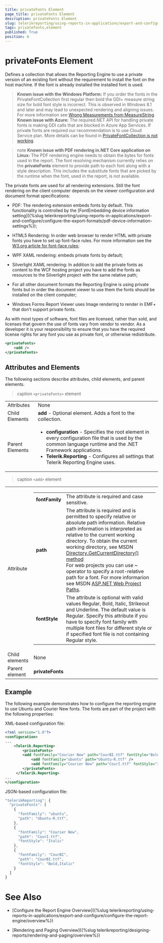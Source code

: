 ```yaml
---
title: privateFonts Element
page_title: privateFonts Element 
description: privateFonts Element
slug: telerikreporting/using-reports-in-applications/export-and-configure/configure-the-report-engine/privatefonts-element
tags: privatefonts,element
published: True
position: 6
---
```

<style>
table th:first-of-type {
    width: 20%;
}
table th:nth-of-type(2) {
    width: 80%;
}
</style>

# privateFonts Element

Defines a collection that allows the Reporting Engine to use a private version of an existing font without the requirement to install the font on the host machine. If the font is already installed the installed font is used. 

>  __Known issue with the Windows Platform:__ If you order the fonts in the PrivateFontCollection first regular then bold the GDI+ measure string size for bold font style is incorrect. This is observed in Windows 8.1 and later and may lead to unexpected rendering and aligning issues. For more information see [Wrong Measurements from MeasureString](https://github.com/Microsoft/DirectXTK/issues/34). __Known issue with Azure:__ The required.NET API for handling private fonts is making GDI calls that are blocked in Azure App Services. If private fonts are required our recommendation is to use Cloud Service plan. More details can be found in [PrivateFontCollection is not working](https://feedback.azure.com/forums/34192--general-feedback/suggestions/31381390-privatefontcollection-is-not-working). 

>note  __Known issue with PDF rendering in.NET Core application on Linux:__ The PDF rendering engine needs to obtain the bytes for fonts used in the report. The font resolving mechanism currently relies on the  __privateFonts__ element to provide path to each font along with a style description. This includes the substitute fonts that are picked by the runtime when the font, used in the report, is not available. 


The private fonts are used for all rendering extensions. Still the font rendering on the client computer depends on the viewer configuration and document format specifications: 

+ PDF: The rendering extension embeds fonts by default. This functionality is controlled by the [FontEmbedding device information setting]({%slug telerikreporting/using-reports-in-applications/export-and-configure/configure-the-export-formats/pdf-device-information-settings%}); 

+ HTML5 Rendering: In order web browser to render HTML with private fonts you have to set up font-face rules. For more information see the [W3.org article for font-face rules](https://www.w3.org/TR/css-fonts-3/#font-face-rule);

+ WPF XAML rendering: embeds private fonts by default; 

+ Silverlight XAML rendering: In addition to add the private fonts as content to the WCF hosting project you have to add the fonts as resources to the Silverlight project with the same relative path; 

+ For all other document formats the Reporting Engine is using private fonts but in order the document viewer to use them the fonts should be installed on the client computer; 

+ Windows Forms Report Viewer uses Image rendering to render in EMF+ that don't support private fonts. 

As with most types of software, font files are licensed, rather than sold, and licenses that govern the use of fonts vary from vendor to vendor. As a developer it is your responsibility to ensure that you have the required license rights for any font you use as private font, or otherwise redistribute. 
    
````xml
<privateFonts>
    <add />
</privateFonts>
````

## Attributes and Elements

The following sections describe attributes, child elements, and parent elements. 

>caption `<privateFonts>` element 

|   |   |
| ------ | ------ |
Attributes|None|
|Child Elements|__add__ - Optional element. Adds a font to the collection.|
|Parent Elements|<ul><li>__configuration__ - Specifies the root element in every configuration file that is used by the common language runtime and the .NET Framework applications.</li><li>__Telerik.Reporting__ - Configures all settings that Telerik Reporting Engine uses.</li></ul>|


>caption `<add>` element 

|   |   |
| ------ | ------ |
|Attribute|<table><colgroup><col span="1" style="width: 10%;"><col span="1" style="width: 90%;"></colgroup><tbody><tr><td><strong>fontFamily</strong></td><td>The attribute is required and case sensitive.</td></tr><tr><td><strong>path</strong></td><td>The attribute is required and is permitted to specify relative or absolute path information. Relative path information is interpreted as relative to the current working directory. To obtain the current working directory, see MSDN <a href="https://msdn.microsoft.com/en-us/library/system.io.directory.getcurrentdirectory.aspx">Directory.GetCurrentDirectory() method</a><br/>For web projects you can use ~ operator to specify a root-relative path for a font. For more informarion see MSDN <a href="https://msdn.microsoft.com/en-us/library/ms178116.aspx">ASP.NET Web Project Paths</a>.</td></tr><tr><td><strong>fontStyle</strong></td><td>The attribute is optional with valid values Regular, Bold, Italic, Strikeout and Underline. The default value is Regular. Specify this attribute if you have to specify font family with multiple font files for different style or if specified font file is not containing Regular style.</td></tr></tbody></table>|
|Child elements|None|
|Parent element|__privateFonts__|

## Example

The following example demonstrates how to configure the reporting engine to use Ubuntu and Courier New fonts. The fonts are part of the project with the following properties: 

XML-based configuration file: 
    
````xml
<?xml version="1.0"?>
<configuration>
...
    <Telerik.Reporting>
        <privateFonts>
        <add fontFamily="Courier New" path="CourBI.ttf" fontStyle="Bold, Italic" />
            <add fontFamily="ubuntu" path="Ubuntu-R.ttf" />
            <add fontFamily="Courier New" path="CourI.ttf" fontStyle="Italic" />
        </privateFonts>
     </Telerik.Reporting>
...
</configuration>
````

JSON-based configuration file: 
    
````js
"telerikReporting": {
  "privateFonts": [
    {
      "fontFamily": "ubuntu",
      "path": "Ubuntu-R.ttf",
    },
    {
      "fontFamily": "Courier New",
      "path": "CourI.ttf",
      "fontStyle": "Italic"
    },
    {
      "fontFamily": "CourBI",
      "path": "CourBI.ttf",
      "fontStyle": "Bold,Italic"
    }
  ]
}
````


# See Also

* [Configure the Report Engine Overview]({%slug telerikreporting/using-reports-in-applications/export-and-configure/configure-the-report-engine/overview%})

* [Rendering and Paging Overview]({%slug telerikreporting/designing-reports/rendering-and-paging/overview%})
